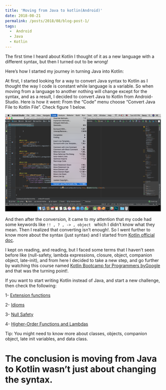 ```yaml
---
title: 'Moving from Java to kotlin(Android)'
date: 2018-08-21
permalink: /posts/2018/08/blog-post-1/
tags:
  -  Android
  - Java
  - Kotlin
---
```


The first time I heard about Kotlin I thought of it as a new language with a different syntax, but then I turned out to be wrong! 

Here’s how I started my journey in turning Java into Kotlin: 

At first, I started looking for a way to convert Java syntax to Kotlin as I thought the way I code is constant while language is a variable. So when moving from a language to another nothing will change except for the syntax, and as a result, I decided to convert Java to Kotlin from Android-Studio. Here is how it went: 
From the “Code” menu choose “Convert Java File to Kotlin File”. Check figure 1 below. 



![screenshot](/images/blog-1.1.png)


And then after the conversion, it came to my attention that my code had some keywords like  `!! , ? , -> , object ` which I didn’t know what they mean. 
Then I realized that converting isn’t enough!. So I went further to know more about the syntax (just syntax) and I started from [Kotlin official doc](https://kotlinlang.org/docs).


I kept on reading, and reading, but I faced some terms that I haven’t seen before like (null-safety, lambda expressions, closure, object, companion object, late-init), and from here I decided to take a new step, and go further by watching this course named [Kotlin Bootcamp for Programmers byGoogle](https://eg.udacity.com/course/kotlin-bootcamp-for-programmers--ud9011)
and that was the turning point!.


If you want to start writing Kotlin instead of Java, and start a new challenge, then check the following: 


1- [Extension functions](https://kotlinlang.org/docs/reference/extensions.html)


2- [Idioms](https://kotlinlang.org/docs/reference/idioms.html#filtering-a-list)


3- [Null Safety](https://kotlinlang.org/docs/reference/null-safety.html)


4- [Higher-Order Functions and Lambdas](https://kotlinlang.org/docs/reference/lambdas.html)


Tip: You might need to know more about classes, objects, companion object, late init variables, and data class.

The conclusion is moving from Java to Kotlin wasn’t just about changing the syntax.
======

